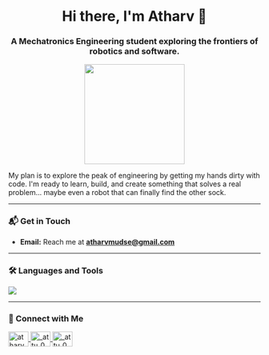 <h1 align="center">Hi there, I'm Atharv 👋</h1>

<h3 align="center">A Mechatronics Engineering student exploring the frontiers of robotics and software.</h3>

<p align="center">
  <img src="https://media.tenor.com/h7spQ5Saebi/tenor.gif" width="200">
</p>

My plan is to explore the peak of engineering by getting my hands dirty with code. I'm ready to learn, build, and create something that solves a real problem... maybe even a robot that can finally find the other sock.

---

### 📬 Get in Touch

-   **Email:** Reach me at **atharvmudse@gmail.com**
---

### 🛠️ Languages and Tools

<p align="left">
  <a href="https://skillicons.dev">
    <img src="https://skillicons.dev/icons?i=java,python,javascript,react,c,express,git,html,css,linux,matlab,mongodb,mysql,nodejs,opencv,postman,tailwind,tensorflow&perline=11" />
  </a>
</p>

---

### 🤝 Connect with Me

<p align="left">
  <a href="https://linkedin.com/in/atharvm" target="_blank">
    <img align="center" src="https://raw.githubusercontent.com/rahuldkjain/github-profile-readme-generator/master/src/images/icons/Social/linked-in-alt.svg" alt="atharvm" height="30" width="40" />
  </a>
  <a href="https://instagram.com/_attu_0" target="_blank">
    <img align="center" src="https://raw.githubusercontent.com/rahuldkjain/github-profile-readme-generator/master/src/images/icons/Social/instagram.svg" alt="_attu_0" height="30" width="40" />
  </a>
  <a href="https://www.leetcode.com/_attu_0" target="_blank">
    <img align="center" src="https://raw.githubusercontent.com/rahuldkjain/github-profile-readme-generator/master/src/images/icons/Social/leet-code.svg" alt="_attu_0" height="30" width="40" />
  </a>
</p>
